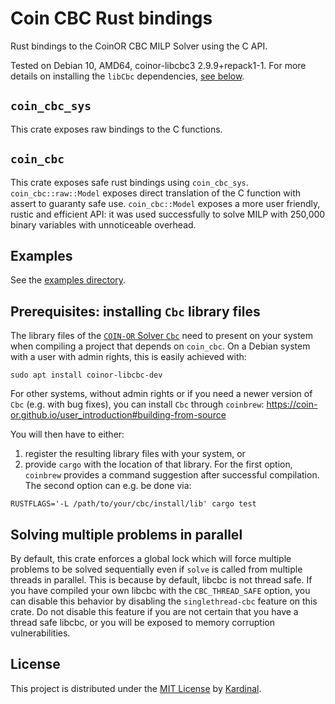 # Coin CBC Rust bindings

Rust bindings to the CoinOR CBC MILP Solver using the C API.

Tested on Debian 10, AMD64, coinor-libcbc3 2.9.9+repack1-1.
For more details on installing the `libCbc` dependencies, [see below](#prerequisites-installing-cbc-library-files).

## `coin_cbc_sys`

This crate exposes raw bindings to the C functions.

## `coin_cbc`

This crate exposes safe rust bindings using `coin_cbc_sys`.
`coin_cbc::raw::Model` exposes direct translation of the C function with assert to guaranty safe use.
`coin_cbc::Model` exposes a more user friendly, rustic and efficient API: it was used successfully to solve MILP with 250,000 binary variables with unnoticeable overhead.

## Examples

See the [examples directory](examples/).

## Prerequisites: installing `Cbc` library files

The library files of the [`COIN-OR` Solver `Cbc`](https://github.com/coin-or/Cbc) need to present on your system when compiling a project that depends on `coin_cbc`.
On a Debian system with a user with admin rights, this is easily achieved with:
```
sudo apt install coinor-libcbc-dev
```

For other systems, without admin rights or if you need a newer version of `Cbc` (e.g. with bug fixes), you can install `Cbc` through `coinbrew`:
https://coin-or.github.io/user_introduction#building-from-source

You will then have to either:
1. register the resulting library files with your system, or 
2. provide `cargo` with the location of that library.
For the first option, `coinbrew` provides a command suggestion after successful compilation.
The second option can e.g. be done via:
```
RUSTFLAGS='-L /path/to/your/cbc/install/lib' cargo test
```

## Solving multiple problems in parallel

By default, this crate enforces a global lock which will force multiple
problems to be solved sequentially even if `solve` is called from multiple
threads in parallel. This is because by default, libcbc is not thread safe.
If you have compiled your own libcbc with the `CBC_THREAD_SAFE` option,
you can disable this behavior by disabling the `singlethread-cbc`
feature on this crate. Do not disable this feature if you are not certain 
that you have a thread safe libcbc, or you will be exposed to memory corruption
vulnerabilities.

## License

This project is distributed under the [MIT License](LICENSE) by
[Kardinal](https://kardinal.ai).
